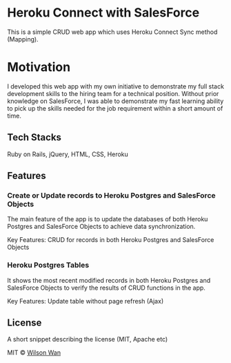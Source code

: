 # Heroku Connect with SalesForce

This is a simple CRUD web app which uses Heroku Connect Sync method (Mapping).

# Motivation

I developed this web app with my own initiative to demonstrate my full stack development skills to the hiring team for a technical position. Without prior knowledge on SalesForce, I was able to demonstrate my fast learning ability to pick up the skills needed for the job requirement within a short amount of time.

## Tech Stacks
Ruby on Rails, jQuery, HTML, CSS, Heroku

## Features

### Create or Update records to Heroku Postgres and SalesForce Objects
The main feature of the app is to update the databases of both Heroku Postgres and SalesForce Objects to achieve data synchronization.

Key Features: CRUD for records in both Heroku Postgres and SalesForce Objects

### Heroku Postgres Tables
It shows the most recent modified records in both Heroku Postgres and SalesForce Objects to verify the results of CRUD functions in the app.

Key Features: Update table without page refresh (Ajax)

## License
A short snippet describing the license (MIT, Apache etc)

MIT © [Wilson Wan]()
